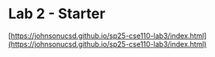 # Lab 2 - Starter
[https://johnsonucsd.github.io/sp25-cse110-lab3/index.html](https://johnsonucsd.github.io/sp25-cse110-lab3/index.html)
